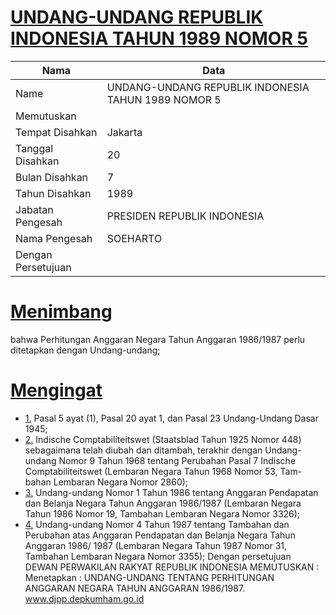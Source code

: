 # [UNDANG-UNDANG REPUBLIK INDONESIA TAHUN 1989 NOMOR 5](http://example.org/legal/document/uu/1989/5)

| Nama | Data |
| ------ | ----- |
|Name|UNDANG-UNDANG REPUBLIK INDONESIA TAHUN 1989 NOMOR 5|
|Memutuskan||
|Tempat Disahkan|Jakarta|
|Tanggal Disahkan|20|
|Bulan Disahkan|7|
|Tahun Disahkan|1989|
|Jabatan Pengesah|PRESIDEN REPUBLIK INDONESIA|
|Nama Pengesah|SOEHARTO|
|Dengan Persetujuan||
# [Menimbang](http://example.org/legal/document/uu/1989/5/menimbang)
bahwa Perhitungan Anggaran Negara Tahun Anggaran 1986/1987 perlu ditetapkan dengan Undang-undang;
# [Mengingat](http://example.org/legal/document/uu/1989/5/mengingat)

* [1.](http://example.org/legal/document/uu/1989/5/mengingat/point/0001) Pasal 5 ayat (1), Pasal 20 ayat 1, dan Pasal 23 Undang-Undang Dasar 1945;
* [2.](http://example.org/legal/document/uu/1989/5/mengingat/point/0002) Indische Comptabiliteitswet (Staatsblad Tahun 1925 Nomor 448) sebagaimana telah diubah dan ditambah, terakhir dengan Undang- undang Nomor 9 Tahun 1968 tentang Perubahan Pasal 7 Indische Comptabiliteitswet (Lembaran Negara Tahun 1968 Nomor 53, Tam- bahan Lembaran Negara Nomor 2860);
* [3.](http://example.org/legal/document/uu/1989/5/mengingat/point/0003) Undang-undang Nomor 1 Tahun 1986 tentang Anggaran Pendapatan dan Belanja Negara Tahun Anggaran 1986/1987 (Lembaran Negara Tahun 1986 Nomor 19, Tambahan Lembaran Negara Nomor 3326);
* [4.](http://example.org/legal/document/uu/1989/5/mengingat/point/0004) Undang-undang Nomor 4 Tahun 1987 tentang Tambahan dan Perubahan atas Anggaran Pendapatan dan Belanja Negara Tahun Anggaran 1986/ 1987 (Lembaran Negara Tahun 1987 Nomor 31, Tambahan Lembaran Negara Nomor 3355); Dengan persetujuan DEWAN PERWAKILAN RAKYAT REPUBLIK INDONESIA MEMUTUSKAN : Menetapkan : UNDANG-UNDANG TENTANG PERHITUNGAN ANGGARAN NEGARA TAHUN ANGGARAN 1986/1987. www.djpp.depkumham.go.id